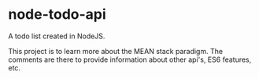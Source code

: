 # node-todo-api
A todo list created in NodeJS.

This project is to learn more about the MEAN stack paradigm. The comments are there to provide information about other api's,
ES6 features, etc.
